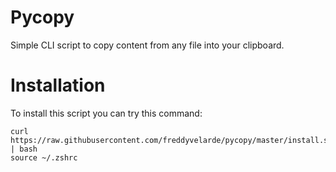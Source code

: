 # Pycopy

Simple CLI script to copy content from any file into your clipboard.

# Installation

To install this script you can try this command:

```shell
curl https://raw.githubusercontent.com/freddyvelarde/pycopy/master/install.sh | bash
source ~/.zshrc

```
